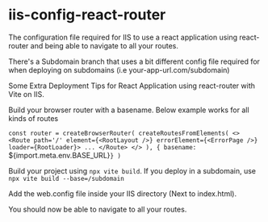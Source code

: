 # iis-config-react-router
The configuration file required for IIS to use a react application using react-router and being able to navigate to all your routes.

There's a Subdomain branch that uses a bit different config file required for when deploying on subdomains  (i.e your-app-url.com/subdomain)

Some Extra Deployment Tips for React Application using react-router with Vite on IIS.

Build your browser router with a basename. 
Below example works for all kinds of routes

`const router = createBrowserRouter(
    createRoutesFromElements(
        <>
            <Route path='/' element={<RootLayout />} errorElement={<ErrorPage />} loader={RootLoader}>
               ...
            </Route>
        </>
    ), { basename: `${import.meta.env.BASE_URL}`}
)`

Build your project using `npx vite build`. 
If you deploy in a subdomain, use `npx vite build --base=/subdomain`

Add the web.config file inside your IIS directory (Next to index.html). 

You should now be able to navigate to all your routes.
